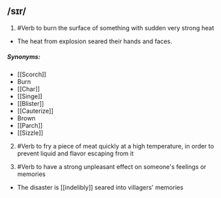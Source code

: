 ## /sɪr/  
1. #Verb 
to burn the surface of something with sudden very strong heat

- The heat from explosion seared their hands and faces.

##### Synonyms:
- [[Scorch]]
- Burn
- [[Char]]
- [[Singe]]
- [[Blister]]
- [[Cauterize]]
- Brown
- [[Parch]]
- [[Sizzle]]

2. #Verb 
to fry a piece of meat quickly at a high temperature, in order to prevent liquid and flavor escaping from it

3. #Verb
to have a strong unpleasant effect on someone's feelings or memories

- The disaster is [[indelibly]] seared into villagers' memories